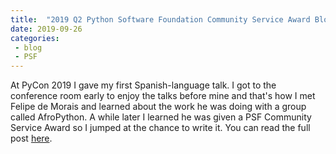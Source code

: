 ```yaml
---
title:  "2019 Q2 Python Software Foundation Community Service Award Blog Post"
date: 2019-09-26
categories: 
 - blog
 - PSF
---
```


At PyCon 2019 I gave my first Spanish-language talk. I got to the conference room early to enjoy the talks before mine and that's how I met Felipe de Morais and learned about the work he was doing with a group called AfroPython. A while later I learned he was given a PSF Community Service Award so I jumped at the chance to write it. You can read the full post [here](https://pyfound.blogspot.com/2019/09/felipe-de-morais-2019-q2-community.html).